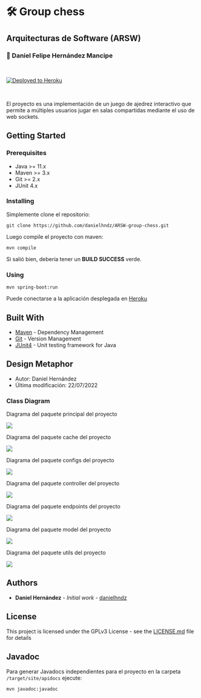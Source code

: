 # :hammer_and_wrench: Group chess

## Arquitecturas de Software (ARSW)

### :pushpin: Daniel Felipe Hernández Mancipe

<br/>

[![Deployed to Heroku](https://www.herokucdn.com/deploy/button.png)](https://secure-brook-34164.herokuapp.com/)

<br/>

El proyecto es una implementación de un juego de ajedrez interactivo que permite a múltiples usuarios jugar en salas compartidas mediante el uso de web sockets.

## Getting Started

### Prerequisites

- Java >= 11.x
- Maven >= 3.x
- Git >= 2.x
- JUnit 4.x

### Installing

Simplemente clone el repositorio:

```
git clone https://github.com/danielhndz/ARSW-group-chess.git
```

Luego compile el proyecto con maven:

```
mvn compile
```

Si salió bien, debería tener un **BUILD SUCCESS** verde.

### Using

```
mvn spring-boot:run
```

Puede conectarse a la aplicación desplegada en [Heroku](https://secure-brook-34164.herokuapp.com/)

## Built With

- [Maven](https://maven.apache.org/) - Dependency Management
- [Git](https://git-scm.com/) - Version Management
- [JUnit4](https://junit.org/junit4/) - Unit testing framework for Java

## Design Metaphor

- Autor: Daniel Hernández
- Última modificación: 22/07/2022

### Class Diagram

Diagrama del paquete principal del proyecto

![](../media/pkg_groupchess.png?raw=true)

Diagrama del paquete cache del proyecto

![](../media/pkg_cache.png?raw=true)

Diagrama del paquete configs del proyecto

![](../media/pkg_configs.png?raw=true)

Diagrama del paquete controller del proyecto

![](../media/pkg_controller.png?raw=true)

Diagrama del paquete endpoints del proyecto

![](../media/pkg_endpoints.png?raw=true)

Diagrama del paquete model del proyecto

![](../media/pkg_model.png?raw=true)

Diagrama del paquete utils del proyecto

![](../media/pkg_utils.png?raw=true)

## Authors

- **Daniel Hernández** - _Initial work_ - [danielhndz](https://github.com/danielhndz)

## License

This project is licensed under the GPLv3 License - see the [LICENSE.md](LICENSE.md) file for details

## Javadoc

Para generar Javadocs independientes para el proyecto en la carpeta `/target/site/apidocs` ejecute:

```
mvn javadoc:javadoc
```
